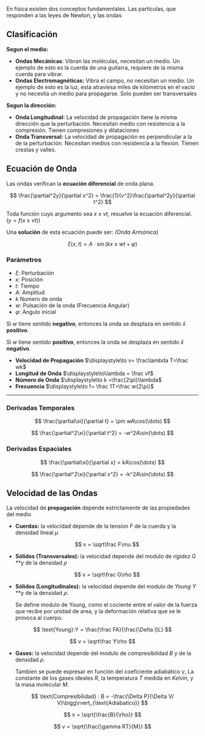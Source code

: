 En física existen dos conceptos fundamentales. Las partículas, que responden a las leyes de Newton, y las ondas

## Clasificación

**Segun el medio:**

- **Ondas Mecánicas**: Vibran las moléculas, necesitan un medio. Un ejemplo de esto es la cuerda de una guitarra, requiere de la misma cuerda para vibrar.
- **Ondas Electromagnéticas:** Vibra el campo, no necesitan un medio. Un ejemplo de esto es la luz, esta atraviesa miles de kilómetros en el vacío y no necesita un medio para propagarse. Solo pueden ser transversales

**Segun la dirección:**

- **Onda Longitudinal:** La velocidad de propagación tiene la misma dirección que la perturbación. Necesitan medio con resistencia a la compresión. Tienen compresiones y dilataciones
- **Onda Transversal:** La velocidad de propagación es perpendicular a la de la perturbación. Necesitan medios con resistencia a la flexión. Tienen crestas y valles.

## Ecuación de Onda

Las ondas verifican la **ecuación diferencial** de onda plana.

$$
\frac{\partial^2y}{\partial x^2} = \frac{1}{v^2}\frac{\partial^2y}{\partial t^2}
$$

Toda función cuyo argumento sea $x\pm vt$, resuelve la ecuación diferencial. $\displaystyle \Big(y = f(x\pm vt)\Big)$

Una **solución** de esta ecuación puede ser: *(Onda Armónica)*

$$
\xi(x,t) = A\cdot\sin(kx \pm wt + \varphi)
$$

### Parámetros

- $\xi:$ Perturbación
- $x:$ Posición
- $t:$ Tiempo
- $A:$ Amplitud
- $k$ Numero de onda
- $w:$ Pulsación de la onda (Frecuencia Angular)
- $\varphi:$ Angulo inicial

Si $w$ tiene sentido **negativo**, entonces la onda se desplaza en sentido $\hat x$ **positivo**.

Si $w$ tiene sentido **positivo**, entonces la onda se desplaza en sentido $\hat x$ **negativo**.

- **Velocidad de Propagación** $\displaystyle\to v= \frac\lambda T=\frac wk$
- **Longitud de Onda** $\displaystyle\to\lambda = \frac vf$
- **Número de Onda** $\displaystyle\to k =\frac{2\pi}\lambda$
- **Frecuencia** $\displaystyle\to f= \frac 1T=\frac w{2\pi}$

---

### Derivadas Temporales

$$
\frac{\partial\xi}{\partial t} = \pm wA\cos(\dots)
$$

$$
\frac{\partial^2\xi}{\partial t^2} = -w^2A\sin(\dots)
$$

### Derivadas Espaciales

$$
\frac{\partial\xi}{\partial x} = kA\cos(\dots)
$$

$$
\frac{\partial^2\xi}{\partial x^2} = -k^2A\sin(\dots)
$$

## Velocidad de las Ondas

La velocidad de **propagación** depende estrictamente de las propiedades del medio

- **Cuerdas:** la velocidad depende de la tension $F$ de la cuerda y la densidad lineal $\mu$

	$$
    v = \sqrt\frac F\mu
    $$

- **Sólidos (Transversales):** la velocidad depende del modulo de *rigidez* $G$ **y de la densidad $\rho$

	$$
    v = \sqrt\frac G\rho
    $$

- **Sólidos (Longitudinales):** la velocidad depende del modulo de *Young* $Y$ **y de la densidad $\rho$.

	Se define modulo de Young, como el cociente entre el valor de la fuerza que recibe por unidad de area, y la deformación relativa que se le provoca al cuerpo.

$$
\text{Young}:Y = \frac{\frac FA}{\frac{\Delta l}L}  
$$

$$
v = \sqrt\frac Y\rho
$$

- **Gases:** la velocidad depende del modulo de compresibilidad $B$ y de la densidad $\rho$.

	Tambien se puede expresar en función del coeficiente adiabático $\gamma$, La constante de los gases ideales $R$, la temperatura $T$ medida en *Kelvin*, y la masa molecular $M$.

$$
\text{Compresibilidad} : B = -\frac{\Delta P}{\Delta V/ V}\bigg\rvert_{\text{Adiabatico}}
$$

$$
v = \sqrt{\frac{B}{\rho}}
$$

$$
v = \sqrt{\frac{\gamma RT}{M}}
$$
